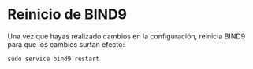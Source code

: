 # Reinicio de BIND9
Una vez que hayas realizado cambios en la configuración, reinicia BIND9 para que los cambios surtan efecto:
```
sudo service bind9 restart
